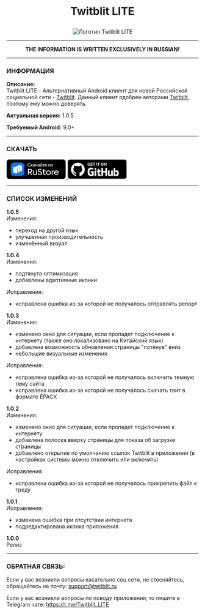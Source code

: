 ﻿# <p align="center">Twitblit LITE</p>

<p align="center"><image src="./readme-images/tbliteico.png" alt="Логотип Twitblit LITE" width="230"></p>

** **

**<p align="center">THE INFORMATION IS WRITTEN EXCLUSIVELY IN RUSSIAN!</p>**

** **

### ИНФОРМАЦИЯ

**Описание:**  
Twitblit LITE - Альтернативный Android клиент для новой Российской социальной сети - [Twitblit](https://twitblit.ru/). Данный клиент одобрен авторами [Twitblit](https://twitblit.ru/), поэтому ему можно доверять.

**Актуальная версия:** 1.0.5

**Требуемый Android:** 9.0+

** **

### СКАЧАТЬ

<a href="https://www.rustore.ru/catalog/app/tb.g02m0n1k.twitblitlite" target="_blank">
<img src="./readme-images/RuStore-dark-logo.png" width="156" height="52" alt="Скачайте из RuStore">
</a>
<a href="https://github.com/G02m0n1k/Twitblit_LITE" target="_blank">
<img src="./readme-images/GitHub-dark-logo.png" width="156" height="52" alt="Посмотри на GitHub">
</a>

** **

### СПИСОК ИЗМЕНЕНИЙ

**1.0.5**  
Изменения:
* переход на другой язык
* улучшенная производительность
* изменённый визуал

**1.0.4**  
Изменения:
* подтянута оптимизация
* добавлены адаптивные иконки

Исправления:
* исправлена ошибка из-за которой не получалось отправлять репорт

**1.0.3**  
Изменения:
* изменено окно для ситуации, если пропадет подключение к интернету (также оно локализовано на Китайский язык)
* добавлена возможность обновления страницы "потянув" вниз
* небольшие визуальные изменения

Исправления:
* исправлена ошибка из-за которой не получалось включить темную тему сайта
* исправлена ошибка из-за которой не получалось скачать твит в формате ЕРАСК

**1.0.2**  
Изменения:
* изменено окно для ситуации, если пропадет подключение к интернету
* добавлена полоска вверху страницы для показа об загрузке страницы
* добавлено открытие по умолчанию ссылок Twitblit в приложении (в настройках системы можно отключить или включить)

Исправления:
* исправлена ошибка из-за которой не получалось прикрепить файл к треду

**1.0.1**  
Исправления:  
* изменена ошибка при отсутствии интернета
* подредактирована иконка приложения

**1.0.0**  
Релиз

** **

### ОБРАТНАЯ СВЯЗЬ:

Если у вас возникли вопросы касательно соц сети, не стесняйтесь, обращайтесь на почту: support@twitblit.ru

Если у вас возникли вопросы по поводу приложения, то пишите в Telegram чате: https://t.me/Twitblit_LITE
